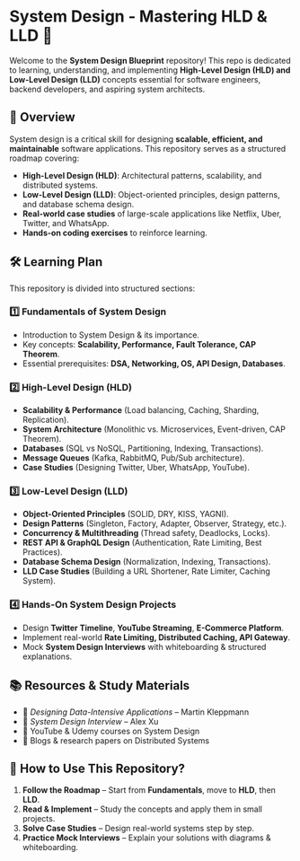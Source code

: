 # **System Design - Mastering HLD & LLD** 🚀

Welcome to the **System Design Blueprint** repository! This repo is dedicated to learning, understanding, and implementing **High-Level Design (HLD) and Low-Level Design (LLD)** concepts essential for software engineers, backend developers, and aspiring system architects.

## **📌 Overview**
System design is a critical skill for designing **scalable, efficient, and maintainable** software applications. This repository serves as a structured roadmap covering:
- **High-Level Design (HLD)**: Architectural patterns, scalability, and distributed systems.
- **Low-Level Design (LLD)**: Object-oriented principles, design patterns, and database schema design.
- **Real-world case studies** of large-scale applications like Netflix, Uber, Twitter, and WhatsApp.
- **Hands-on coding exercises** to reinforce learning.

## **🛠️ Learning Plan**
This repository is divided into structured sections:

### **1️⃣ Fundamentals of System Design**
- Introduction to System Design & its importance.
- Key concepts: **Scalability, Performance, Fault Tolerance, CAP Theorem**.
- Essential prerequisites: **DSA, Networking, OS, API Design, Databases**.

### **2️⃣ High-Level Design (HLD)**
- **Scalability & Performance** (Load balancing, Caching, Sharding, Replication).
- **System Architecture** (Monolithic vs. Microservices, Event-driven, CAP Theorem).
- **Databases** (SQL vs NoSQL, Partitioning, Indexing, Transactions).
- **Message Queues** (Kafka, RabbitMQ, Pub/Sub architecture).
- **Case Studies** (Designing Twitter, Uber, WhatsApp, YouTube).

### **3️⃣ Low-Level Design (LLD)**
- **Object-Oriented Principles** (SOLID, DRY, KISS, YAGNI).
- **Design Patterns** (Singleton, Factory, Adapter, Observer, Strategy, etc.).
- **Concurrency & Multithreading** (Thread safety, Deadlocks, Locks).
- **REST API & GraphQL Design** (Authentication, Rate Limiting, Best Practices).
- **Database Schema Design** (Normalization, Indexing, Transactions).
- **LLD Case Studies** (Building a URL Shortener, Rate Limiter, Caching System).

### **4️⃣ Hands-On System Design Projects**
- Design **Twitter Timeline**, **YouTube Streaming**, **E-Commerce Platform**.
- Implement real-world **Rate Limiting, Distributed Caching, API Gateway**.
- Mock **System Design Interviews** with whiteboarding & structured explanations.

## **📚 Resources & Study Materials**
- 📖 *Designing Data-Intensive Applications* – Martin Kleppmann
- 📖 *System Design Interview* – Alex Xu
- 🎥 YouTube & Udemy courses on System Design
- 📝 Blogs & research papers on Distributed Systems

## **🚀 How to Use This Repository?**
1. **Follow the Roadmap** – Start from **Fundamentals**, move to **HLD**, then **LLD**.
2. **Read & Implement** – Study the concepts and apply them in small projects.
3. **Solve Case Studies** – Design real-world systems step by step.
4. **Practice Mock Interviews** – Explain your solutions with diagrams & whiteboarding.

